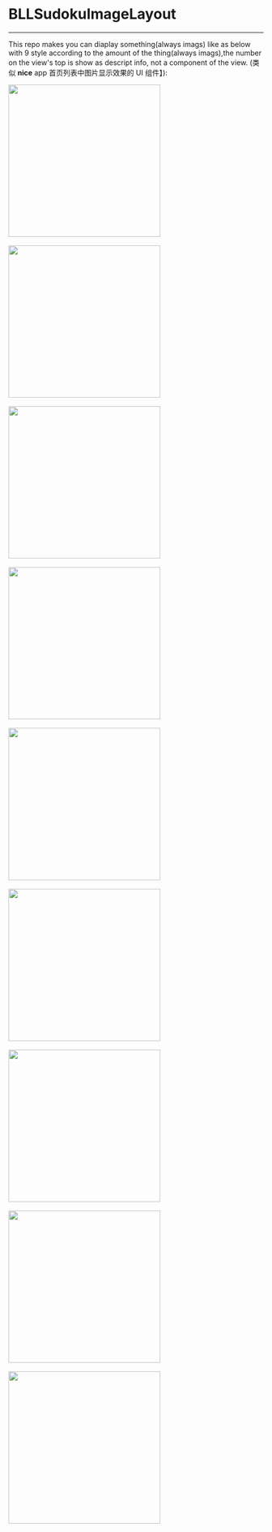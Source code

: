 # BLLSudokuImageLayout
---
This repo makes you can diaplay something(always imags) like as below with 9 style according to the amount of the thing(always imags),the number on the view's top is show as descript info, not a component of the view.  (类似 **nice** app 首页列表中图片显示效果的 UI 组件】):

<div  align="left">
	<img src="http://7xskiu.com1.z0.glb.clouddn.com/image/sudoku/1.png" width = "300" height = "300" align=center/>
</div>

<br />

<div  align="left">
	<img src="http://7xskiu.com1.z0.glb.clouddn.com/image/sudoku/2.png" width = "300" height = "300" align=center />
</div>

<br />

<div  align="left">
	<img src="http://7xskiu.com1.z0.glb.clouddn.com/image/sudoku/3.png" width = "300" height = "300" align=center />
</div>   

<br />

<div  align="left">
	<img src="http://7xskiu.com1.z0.glb.clouddn.com/image/sudoku/4.png" width = "300" height = "300" align=center />
</div>
   
<br />   

<div  align="left">
	<img src="http://7xskiu.com1.z0.glb.clouddn.com/image/sudoku/5.png" width = "300" height = "300" align=center />
</div>

<br />

<div  align="left">
	<img src="http://7xskiu.com1.z0.glb.clouddn.com/image/sudoku/6.png" width = "300" height = "300" align=center />
</div>

<br />

<div  align="left">
	<img src="http://7xskiu.com1.z0.glb.clouddn.com/image/sudoku/7.png" width = "300" height = "300" align=center />
</div>

<br />

<div  align="left">
	<img src="http://7xskiu.com1.z0.glb.clouddn.com/image/sudoku/8.png" width = "300" height = "300" align=center />
</div>


<br />

<div  align="left">
	<img src="http://7xskiu.com1.z0.glb.clouddn.com/image/sudoku/9.png" width = "300" height = "300" align=center />
</div>


	

